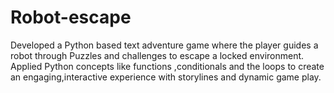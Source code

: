 # Robot-escape 
Developed a Python based text adventure game where the player guides a robot through Puzzles and challenges to escape a locked environment.
Applied Python concepts like functions ,conditionals and the  loops to create an engaging,interactive experience with storylines and dynamic game play.
